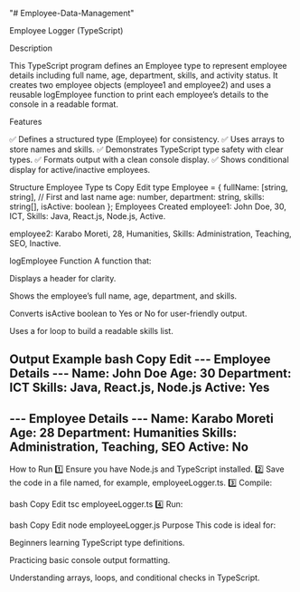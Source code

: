 "# Employee-Data-Management" 

Employee Logger (TypeScript)

Description

This TypeScript program defines an Employee type to represent employee details including full name, age, department, skills, and activity status. It creates two employee objects (employee1 and employee2) and uses a reusable logEmployee function to print each employee’s details to the console in a readable format.

Features

✅ Defines a structured type (Employee) for consistency.
✅ Uses arrays to store names and skills.
✅ Demonstrates TypeScript type safety with clear types.
✅ Formats output with a clean console display.
✅ Shows conditional display for active/inactive employees.

Structure
Employee Type
ts
Copy
Edit
type Employee = {
    fullName: [string, string], // First and last name
    age: number,
    department: string,
    skills: string[],
    isActive: boolean
};
Employees Created
employee1: John Doe, 30, ICT, Skills: Java, React.js, Node.js, Active.

employee2: Karabo Moreti, 28, Humanities, Skills: Administration, Teaching, SEO, Inactive.

logEmployee Function
A function that:

Displays a header for clarity.

Shows the employee’s full name, age, department, and skills.

Converts isActive boolean to Yes or No for user-friendly output.

Uses a for loop to build a readable skills list.

Output Example
bash
Copy
Edit
--- Employee Details ---
Name: John Doe
Age: 30
Department: ICT
Skills: Java, React.js, Node.js
Active: Yes
------------------------

--- Employee Details ---
Name: Karabo Moreti
Age: 28
Department: Humanities
Skills: Administration, Teaching, SEO
Active: No
------------------------
How to Run
1️⃣ Ensure you have Node.js and TypeScript installed.
2️⃣ Save the code in a file named, for example, employeeLogger.ts.
3️⃣ Compile:

bash
Copy
Edit
tsc employeeLogger.ts
4️⃣ Run:

bash
Copy
Edit
node employeeLogger.js
Purpose
This code is ideal for:

Beginners learning TypeScript type definitions.

Practicing basic console output formatting.

Understanding arrays, loops, and conditional checks in TypeScript.
